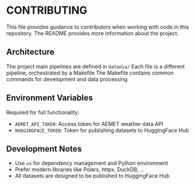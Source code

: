 # CONTRIBUTING

This file provides guidance to contributors when working with code in this repository. The README provides more information about the project.

## Architecture

The project main pipelines are defined in `datania/`
Each file is a different pipeline, orchestrated by a Makefile
The Makefile contains common commands for development and data processing

## Environment Variables

Required for full functionality:

- `AEMET_API_TOKEN`: Access token for AEMET weather data API
- `HUGGINGFACE_TOKEN`: Token for publishing datasets to HuggingFace Hub

## Development Notes

- Use `uv` for dependency management and Python environment
- Prefer modern libraries like Polars, httpx, DuckDB, ...
- All datasets are designed to be published to HuggingFace Hub

